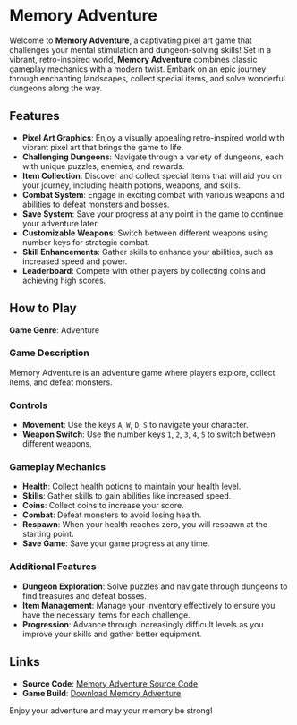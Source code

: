 
# Memory Adventure

Welcome to **Memory Adventure**, a captivating pixel art game that challenges your mental stimulation and dungeon-solving skills! Set in a vibrant, retro-inspired world, **Memory Adventure** combines classic gameplay mechanics with a modern twist. Embark on an epic journey through enchanting landscapes, collect special items, and solve wonderful dungeons along the way.

## Features

- **Pixel Art Graphics**: Enjoy a visually appealing retro-inspired world with vibrant pixel art that brings the game to life.
- **Challenging Dungeons**: Navigate through a variety of dungeons, each with unique puzzles, enemies, and rewards.
- **Item Collection**: Discover and collect special items that will aid you on your journey, including health potions, weapons, and skills.
- **Combat System**: Engage in exciting combat with various weapons and abilities to defeat monsters and bosses.
- **Save System**: Save your progress at any point in the game to continue your adventure later.
- **Customizable Weapons**: Switch between different weapons using number keys for strategic combat.
- **Skill Enhancements**: Gather skills to enhance your abilities, such as increased speed and power.
- **Leaderboard**: Compete with other players by collecting coins and achieving high scores.

## How to Play

**Game Genre**: Adventure

### Game Description

Memory Adventure is an adventure game where players explore, collect items, and defeat monsters. 

### Controls

- **Movement**: Use the keys `A`, `W`, `D`, `S` to navigate your character.
- **Weapon Switch**: Use the number keys `1`, `2`, `3`, `4`, `5` to switch between different weapons.

### Gameplay Mechanics

- **Health**: Collect health potions to maintain your health level.
- **Skills**: Gather skills to gain abilities like increased speed.
- **Coins**: Collect coins to increase your score.
- **Combat**: Defeat monsters to avoid losing health.
- **Respawn**: When your health reaches zero, you will respawn at the starting point.
- **Save Game**: Save your game progress at any time.

### Additional Features

- **Dungeon Exploration**: Solve puzzles and navigate through dungeons to find treasures and defeat bosses.
- **Item Management**: Manage your inventory effectively to ensure you have the necessary items for each challenge.
- **Progression**: Advance through increasingly difficult levels as you improve your skills and gather better equipment.

## Links

- **Source Code**: [Memory Adventure Source Code](https://github.com/MaxH2k3/Memory-Adventure.git)
- **Game Build**: [Download Memory Adventure](https://drive.google.com/drive/folders/1EQj56UVNWoYLQJf-r-iZZtMvKdgEivr_?usp=drive_link)

Enjoy your adventure and may your memory be strong!

